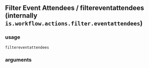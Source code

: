
## Filter Event Attendees / filtereventattendees (internally `is.workflow.actions.filter.eventattendees`)




### usage
`filtereventattendees `

### arguments

